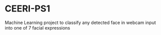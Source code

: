 # CEERI-PS1
Machine Learning project to classify any detected face in webcam input into one of 7 facial expressions
